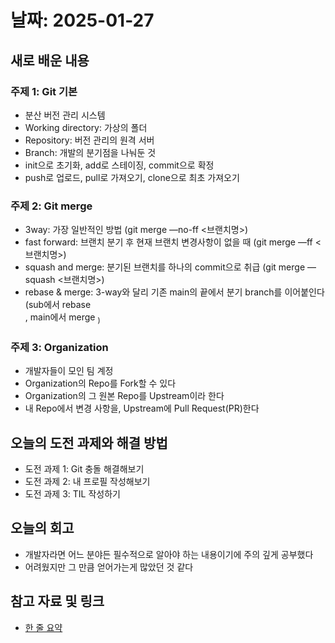 # 날짜: 2025-01-27

## 새로 배운 내용
### 주제 1: Git 기본
- 분산 버전 관리 시스템
- Working directory: 가상의 폴더
- Repository: 버전 관리의 원격 서버
- Branch: 개발의 분기점을 나눠둔 것
- init으로 초기화, add로 스테이징, commit으로 확정
- push로 업로드, pull로 가져오기, clone으로 최초 가져오기

### 주제 2: Git merge
- 3way: 가장 일반적인 방법 (git merge —no-ff <브랜치명>)
- fast forward: 브랜치 분기 후 현재 브랜치 변경사항이 없을 때 (git merge —ff <브랜치명>)
- squash and merge: 분기된 브랜치를 하나의 commit으로 취급 (git merge —squash <브랜치명>)
- rebase & merge: 3-way와 달리 기존 main의 끝에서 분기 branch를 이어붙인다 (sub에서 rebase <main>, main에서 merge <sub>)

### 주제 3: Organization
- 개발자들이 모인 팀 계정
- Organization의 Repo를 Fork할 수 있다
- Organization의 그 원본 Repo를 Upstream이라 한다
- 내 Repo에서 변경 사항을, Upstream에 Pull Request(PR)한다

## 오늘의 도전 과제와 해결 방법
- 도전 과제 1: Git 충돌 해결해보기
- 도전 과제 2: 내 프로필 작성해보기
- 도전 과제 3: TIL 작성하기

## 오늘의 회고
- 개발자라면 어느 분야든 필수적으로 알아야 하는 내용이기에 주의 깊게 공부했다
- 어려웠지만 그 만큼 얻어가는게 많았던 것 같다

## 참고 자료 및 링크
- [한 줄 요약](https://www.notion.so/adapterz/cbb6ff19b80e40768598a090bb2e3a15?pvs=4)
